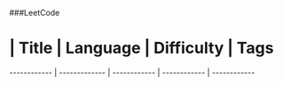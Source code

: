 ###LeetCode

# | Title | Language | Difficulty | Tags

------------ | ------------- | ------------ | ------------ | ------------
